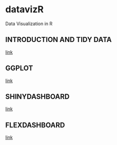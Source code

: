 # datavizR
Data Visualization in R

## INTRODUCTION AND TIDY DATA
[link](https://github.com/frandiego/datavizR/tree/master/introduction)

## GGPLOT
[link](https://github.com/frandiego/datavizR/tree/master/ggplot)

## SHINYDASHBOARD
[link](https://github.com/frandiego/datavizR/tree/master/shinydashboard) 

## FLEXDASHBOARD
[link](https://github.com/frandiego/datavizR/tree/master/flexdashboard) 

